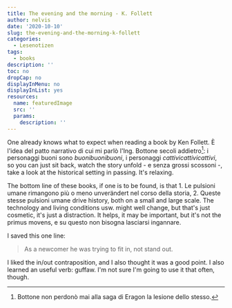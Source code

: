 ```yaml
---
title: The evening and the morning - K. Follett
author: nelvis
date: '2020-10-10'
slug: the-evening-and-the-morning-k-follett
categories:
  - Lesenotizen
tags:
  - books
description: ''
toc: no
dropCap: no
displayInMenu: no
displayInList: yes
resources:
  name: featuredImage
  src: ''
  params:
    description: ''
---
```


One already knows what to expect when reading a book by Ken Follett. È l'idea del patto narrativo di cui mi parlò l'Ing. Bottone secoli addietro[^1]: i personaggi buoni sono *buonibuonibuoni*, i personaggi *cattivicattivicattivi*, so you can just sit back, watch the story unfold - e senza grossi scossoni -, take a look at the historical setting in passing. It's relaxing.

The bottom line of these books, if one is to be found, is that 1. Le pulsioni umane rimangono più  o meno unverändert nel corso della storia, 2. Queste stesse pulsioni umane drive history, both on a small and large scale. The technology and living conditions usw. might well change, but that's just cosmetic, it's just a distraction. It helps, it may be important, but it's not the primus movens, e su questo non bisogna lasciarsi ingannare.

I saved this one line:
> As a newcomer he was trying to fit in, not stand out.

I liked the in/out contraposition, and I also thought it was a good point. I also learned an useful verb: guffaw. I'm not sure I'm going to use it that often, though.

[^1]: Bottone non perdonò mai alla saga di Eragon la lesione dello stesso. 
